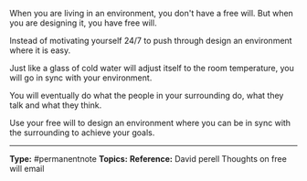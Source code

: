  When you are living in an environment, you don't have a free will. But when you are designing it, you have free will. 

 Instead of motivating yourself 24/7 to push through design an environment where it is easy. 

 Just like a glass of cold water will adjust itself to the room temperature, you will go in sync with your environment. 

 You will eventually do what the people in your surrounding do, what they talk and what they think. 

 Use your free will to design an environment where you can be in sync with the surrounding to achieve your goals.


----
**Type:** #permanentnote 
**Topics:**
**Reference:** David perell Thoughts on free will email  

